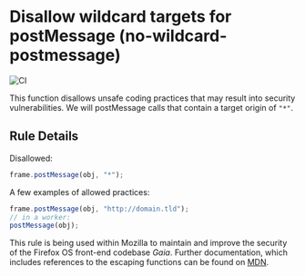 # Disallow wildcard targets for postMessage (no-wildcard-postmessage)

![CI](https://github.com/movableink/eslint-plugin-no-wildcard-postmessage/workflows/CI/badge.svg)

This function disallows unsafe coding practices that may result into security vulnerabilities.
We will postMessage calls that contain a target origin of `"*"`.

## Rule Details

Disallowed:

```js
frame.postMessage(obj, "*");

```

A few examples of allowed practices:


```js
frame.postMessage(obj, "http://domain.tld");
// in a worker:
postMessage(obj);
```


This rule is being used within Mozilla to maintain and improve the security of the Firefox OS front-end codebase *Gaia*. Further documentation, which includes references to the escaping functions can be found on [MDN](https://developer.mozilla.org/en-US/Firefox_OS/Security/Security_Automation).
